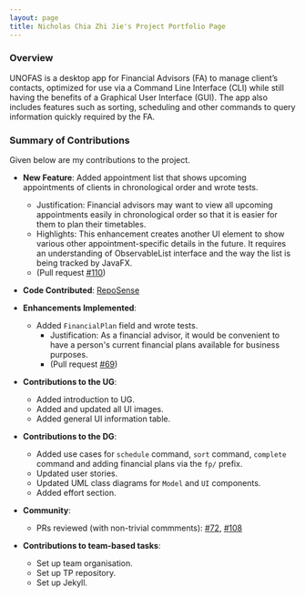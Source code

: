 ```yaml
---
layout: page
title: Nicholas Chia Zhi Jie's Project Portfolio Page
---
```


### Overview

UNOFAS is a desktop app for Financial Advisors (FA) to manage client’s contacts, optimized for use via a Command Line
Interface (CLI) while still having the benefits of a Graphical User Interface (GUI). The app also includes features
such as sorting, scheduling and other commands to query information quickly required by the FA.

### Summary of Contributions

Given below are my contributions to the project.

* **New Feature**: Added appointment list that shows upcoming appointments of clients in chronological order and wrote tests.
    * Justification: Financial advisors may want to view all upcoming appointments easily in chronological order so that it is easier for them to plan their timetables.
    * Highlights: This enhancement creates another UI element to show various other appointment-specific details in the future. It requires an understanding of ObservableList interface and the way the list is being tracked by JavaFX.
    * (Pull request [#110](https://github.com/AY2324S1-CS2103T-F12-1/tp/pull/110))


* **Code Contributed**: [RepoSense](https://nus-cs2103-ay2324s1.github.io/tp-dashboard/?search=nikele2001&breakdown=true)


* **Enhancements Implemented**:
    * Added `FinancialPlan` field and wrote tests.
      * Justification: As a financial advisor, it would be convenient to have a person's current financial plans available for business purposes.
      * (Pull request [#69](https://github.com/AY2324S1-CS2103T-F12-1/tp/pull/69))

* **Contributions to the UG**:
  * Added introduction to UG.
  * Added and updated all UI images.
  * Added general UI information table.


* **Contributions to the DG**:
  * Added use cases for `schedule` command, `sort` command, `complete` command and adding financial plans via the `fp/` prefix.
  * Updated user stories.
  * Updated UML class diagrams for `Model` and `UI` components.
  * Added effort section. 


* **Community**:
  * PRs reviewed (with non-trivial commments):
    [#72](https://github.com/AY2324S1-CS2103T-F12-1/tp/pull/72),
    [#108](https://github.com/AY2324S1-CS2103T-F12-1/tp/pull/108)


* **Contributions to team-based tasks**:
  * Set up team organisation.
  * Set up TP repository.
  * Set up Jekyll.
